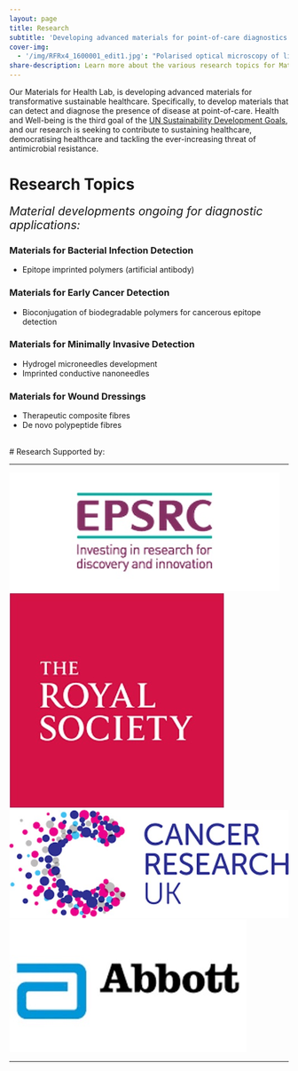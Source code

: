 ```yaml
---
layout: page
title: Research
subtitle: 'Developing advanced materials for point-of-care diagnostics for transformative healthcare technologies'
cover-img:
  - '/img/RFRx4_1600001_edit1.jpg': "Polarised optical microscopy of liquid crystalline polypeptides"
share-description: Learn more about the various research topics for Materials for Health in Dr Hannah Leese's lab!
---
```


Our Materials for Health Lab, is developing advanced materials for transformative sustainable healthcare. 
Specifically, to develop materials that can detect and diagnose the presence of disease at point-of-care. 
Health and Well-being is the third goal of the [UN Sustainability Development Goals](https://sustainabledevelopment.un.org/sdg3), and our research is 
seeking to contribute to sustaining healthcare, democratising healthcare and tackling the ever-increasing threat of antimicrobial resistance.


# Research Topics

<span style="font-size:1.5em">_Material developments ongoing for diagnostic applications:_</span>


### Materials for Bacterial Infection Detection
- Epitope imprinted polymers (artificial antibody)

<!-- 
<div class="container">
<div class="row">&nbsp;</div>
	

<div class="row">
	<div class="col-md-6"><a class="thumb" href="#">
		<img src="/img/MIP.jpg" class="img-responsive" alt="MIP Schematic" /></a>
	</div>
	<div class="col-md-6">
		<p> 
		- Epitope imprinted polymers (artificial antibody)
	 </p>
	</div>
</div>

<br>

</div>
 -->




### Materials for Early Cancer Detection 
-	Bioconjugation of biodegradable polymers for cancerous epitope detection

### Materials for Minimally Invasive Detection
-	Hydrogel microneedles development
-	Imprinted conductive nanoneedles


### Materials for Wound Dressings
-	Therapeutic composite fibres
-	De novo polypeptide fibres 

<br>
# Research Supported by:

<hr>


<div class="row">
  <div class="col-md-3">
    <a href="https://gow.epsrc.ukri.org/NGBOViewPerson.aspx?PersonId=-748617"> <img src="/img/epsrc.jpg" class="img-responsive" alt="EPSRC" /></a> 
  </div>
  <div class="col-md-2">
    <a href="https://royalsociety.org"> <img src="/img/rsoc.jpg" class="img-responsive" alt="Royal Society" /></a> 
  </div>
  <div class="col-md-3">
    <a href="https://www.cancerresearchuk.org"> <img src="/img/cruk.jpg" class="img-responsive" alt="Cancer Research UK" /></a>  
  </div>
  <div class="col-md-3">
    <a href="https://www.abbott.co.uk/for-professionals/diabetes-care.html"> <img src="/img/abbott.jpg" class="img-responsive" alt="Abbott Diabetes Ltd." /></a> 
  </div>  
</div>

<hr>

